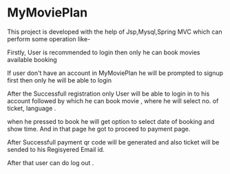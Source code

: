 # MyMoviePlan

This project is developed with the help of Jsp,Mysql,Spring MVC which can perform some operation like-

Firstly, User is recommended to login then only he can book movies available booking

If user don't have an account in MyMoviePlan he will be prompted to signup first then only he will be able to login

After the Successfull registration only User will be able to login in to his account followed by which he can book movie , where he will select no. of ticket, language .

when he pressed  to book he will get option to select date of booking and show time. And in that page he got to proceed to payment page.

After Successfull payment qr code will be generated and also  ticket will be sended to his Regisyered Email id.

After that user can do log out .
